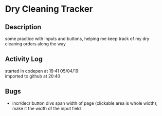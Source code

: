 
# Dry Cleaning Tracker

## Description
some practice with inputs and buttons, helping me keep track of my dry cleaning orders along the way

## Activity Log
started in codepen at 19:41 05/04/19 <br>
imported to github at 20:40 <br>

## Bugs
* incr/decr button divs span width of page (clickable area is whole width); make it the width of the input field

